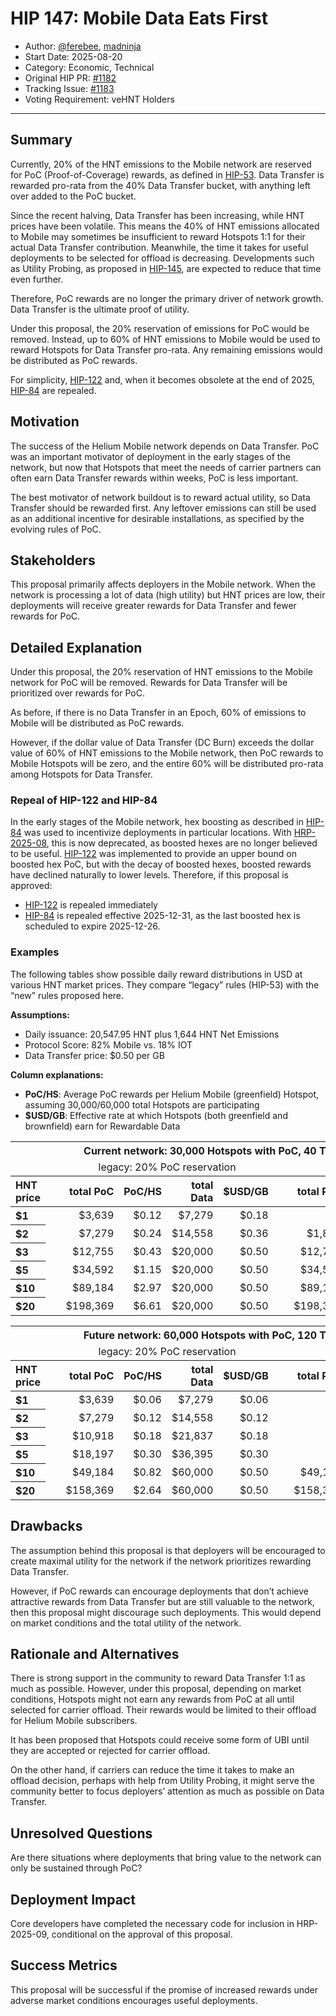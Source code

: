 # HIP 147: Mobile Data Eats First

- Author: [@ferebee](https://github.com/ferebee), [madninja](https://github.com/madninja)
- Start Date: 2025-08-20
- Category: Economic, Technical
- Original HIP PR: [#1182](https://github.com/helium/HIP/pull/1182)
- Tracking Issue: [#1183](https://github.com/helium/HIP/issues/1183)
- Voting Requirement: veHNT Holders

---

## Summary

Currently, 20% of the HNT emissions to the Mobile network are reserved for PoC (Proof-of-Coverage) rewards, as defined in [HIP-53][hip-53]. Data Transfer is rewarded pro-rata from the 40% Data Transfer bucket, with anything left over added to the PoC bucket.

Since the recent halving, Data Transfer has been increasing, while HNT prices have been volatile. This means the 40% of HNT emissions allocated to Mobile may sometimes be insufficient to reward Hotspots 1:1 for their actual Data Transfer contribution. Meanwhile, the time it takes for useful deployments to be selected for offload is decreasing. Developments such as Utility Probing, as proposed in [HIP-145][hip-145], are expected to reduce that time even further.

Therefore, PoC rewards are no longer the primary driver of network growth. Data Transfer is the ultimate proof of utility.

Under this proposal, the 20% reservation of emissions for PoC would be removed. Instead, up to 60% of HNT emissions to Mobile would be used to reward Hotspots for Data Transfer pro-rata. Any remaining emissions would be distributed as PoC rewards.

For simplicity, [HIP-122][hip-122] and, when it becomes obsolete at the end of 2025, [HIP-84][hip-84] are repealed.

## Motivation

The success of the Helium Mobile network depends on Data Transfer. PoC was an important motivator of deployment in the early stages of the network, but now that Hotspots that meet the needs of carrier partners can often earn Data Transfer rewards within weeks, PoC is less important.

The best motivator of network buildout is to reward actual utility, so Data Transfer should be rewarded first. Any leftover emissions can still be used as an additional incentive for desirable installations, as specified by the evolving rules of PoC.

## Stakeholders

This proposal primarily affects deployers in the Mobile network. When the network is processing a lot of data (high utility) but HNT prices are low, their deployments will receive greater rewards for Data Transfer and fewer rewards for PoC.

## Detailed Explanation

Under this proposal, the 20% reservation of HNT emissions to the Mobile network for PoC will be removed. Rewards for Data Transfer will be prioritized over rewards for PoC.

As before, if there is no Data Transfer in an Epoch, 60% of emissions to Mobile will be distributed as PoC rewards.

However, if the dollar value of Data Transfer (DC Burn) exceeds the dollar value of 60% of HNT emissions to the Mobile network, then PoC rewards to Mobile Hotspots will be zero, and the entire 60% will be distributed pro-rata among Hotspots for Data Transfer.

### Repeal of HIP-122 and HIP-84

In the early stages of the Mobile network, hex boosting as described in [HIP-84][hip-84] was used to incentivize deployments in particular locations. With [HRP-2025-08][hrp-2025-08], this is now deprecated, as boosted hexes are no longer believed to be useful. [HIP-122][hip-122] was implemented to provide an upper bound on boosted hex PoC, but with the decay of boosted hexes, boosted rewards have declined naturally to lower levels. Therefore, if this proposal is approved:
- [HIP-122][hip-122] is repealed immediately
- [HIP-84][hip-84] is repealed effective 2025-12-31, as the last boosted hex is scheduled to expire 2025-12-26.

### Examples

The following tables show possible daily reward distributions in USD at various HNT market prices. They compare “legacy” rules (HIP-53) with the “new” rules proposed here.

**Assumptions:**
- Daily issuance: 20,547.95 HNT plus 1,644 HNT Net Emissions
- Protocol Score: 82% Mobile vs. 18% IOT  
- Data Transfer price: $0.50 per GB

**Column explanations:**
- **PoC/HS**: Average PoC rewards per Helium Mobile (greenfield) Hotspot, assuming 30,000/60,000 total Hotspots are participating
- **$USD/GB**: Effective rate at which Hotspots (both greenfield and brownfield) earn for Rewardable Data

<table>
  <thead>
    <tr>
      <th colspan="11" align="center">Current network: 30,000 Hotspots with PoC, 40 TB daily Data Transfer</th>
    </tr>
    <tr>
      <td></td>
      <td align="center">&nbsp;&nbsp;</td>
      <td colspan="4" align="center">legacy: 20% PoC reservation</td>
      <td align="center">&nbsp;&nbsp;</td>
      <td colspan="4" align="center">new: no PoC reservation</td>
    </tr>
    <tr>
      <th align="left">HNT price</th>
      <th align="center">&nbsp;&nbsp;</th>
      <th align="right">total PoC</th>
      <th align="right">PoC/HS</th>
      <th align="right">total Data</th>
      <th align="right">$USD/GB</th>
      <th align="center">&nbsp;&nbsp;</th>
      <th align="right">total PoC</th>
      <th align="right">PoC/HS</th>
      <th align="right">total Data</th>
      <th align="right">$USD/GB</th>
    </tr>
  </thead>
  <tbody>
    <tr>
      <th align="left" scope="row">$1</th>
      <td align="center">&nbsp;&nbsp;</td>
      <td align="right">$3,639</td>
      <td align="right">$0.12</td>
      <td align="right">$7,279</td>
      <td align="right">$0.18</td>
      <td align="center">&nbsp;&nbsp;</td>
      <td align="right">$0</td>
      <td align="right">$0.00</td>
      <td align="right">$10,918</td>
      <td align="right">$0.27</td>
    </tr>
    <tr>
      <th align="left" scope="row">$2</th>
      <td align="center">&nbsp;&nbsp;</td>
      <td align="right">$7,279</td>
      <td align="right">$0.24</td>
      <td align="right">$14,558</td>
      <td align="right">$0.36</td>
      <td align="center">&nbsp;&nbsp;</td>
      <td align="right">$1,837</td>
      <td align="right">$0.06</td>
      <td align="right">$20,000</td>
      <td align="right">$0.50</td>
    </tr>
    <tr>
      <th align="left" scope="row">$3</th>
      <td align="center">&nbsp;&nbsp;</td>
      <td align="right">$12,755</td>
      <td align="right">$0.43</td>
      <td align="right">$20,000</td>
      <td align="right">$0.50</td>
      <td align="center">&nbsp;&nbsp;</td>
      <td align="right">$12,755</td>
      <td align="right">$0.43</td>
      <td align="right">$20,000</td>
      <td align="right">$0.50</td>
    </tr>
    <tr>
      <th align="left" scope="row">$5</th>
      <td align="center">&nbsp;&nbsp;</td>
      <td align="right">$34,592</td>
      <td align="right">$1.15</td>
      <td align="right">$20,000</td>
      <td align="right">$0.50</td>
      <td align="center">&nbsp;&nbsp;</td>
      <td align="right">$34,592</td>
      <td align="right">$1.15</td>
      <td align="right">$20,000</td>
      <td align="right">$0.50</td>
    </tr>
    <tr>
      <th align="left" scope="row">$10</th>
      <td align="center">&nbsp;&nbsp;</td>
      <td align="right">$89,184</td>
      <td align="right">$2.97</td>
      <td align="right">$20,000</td>
      <td align="right">$0.50</td>
      <td align="center">&nbsp;&nbsp;</td>
      <td align="right">$89,184</td>
      <td align="right">$2.97</td>
      <td align="right">$20,000</td>
      <td align="right">$0.50</td>
    </tr>
    <tr>
      <th align="left" scope="row">$20</th>
      <td align="center">&nbsp;&nbsp;</td>
      <td align="right">$198,369</td>
      <td align="right">$6.61</td>
      <td align="right">$20,000</td>
      <td align="right">$0.50</td>
      <td align="center">&nbsp;&nbsp;</td>
      <td align="right">$198,369</td>
      <td align="right">$6.61</td>
      <td align="right">$20,000</td>
      <td align="right">$0.50</td>
    </tr>
  </tbody>
</table>


<table>
  <thead>
    <tr>
      <th colspan="11" align="center">Future network: 60,000 Hotspots with PoC, 120 TB daily Data Transfer</th>
    </tr>
    <tr>
      <td></td>
      <td align="center">&nbsp;&nbsp;</td>
      <td colspan="4" align="center">legacy: 20% PoC reservation</td>
      <td align="center">&nbsp;&nbsp;</td>
      <td colspan="4" align="center">new: no PoC reservation</td>
    </tr>
    <tr>
      <th align="left">HNT price</th>
      <th align="center">&nbsp;&nbsp;</th>
      <th align="right">total PoC</th>
      <th align="right">PoC/HS</th>
      <th align="right">total Data</th>
      <th align="right">$USD/GB</th>
      <th align="center">&nbsp;&nbsp;</th>
      <th align="right">total PoC</th>
      <th align="right">PoC/HS</th>
      <th align="right">total Data</th>
      <th align="right">$USD/GB</th>
    </tr>
  </thead>
  <tbody>
    <tr>
      <th align="left" scope="row">$1</th>
      <td align="center">&nbsp;&nbsp;</td>
      <td align="right">$3,639</td>
      <td align="right">$0.06</td>
      <td align="right">$7,279</td>
      <td align="right">$0.06</td>
      <td align="center">&nbsp;&nbsp;</td>
      <td align="right">$0</td>
      <td align="right">$0.00</td>
      <td align="right">$10,918</td>
      <td align="right">$0.09</td>
    </tr>
    <tr>
      <th align="left" scope="row">$2</th>
      <td align="center">&nbsp;&nbsp;</td>
      <td align="right">$7,279</td>
      <td align="right">$0.12</td>
      <td align="right">$14,558</td>
      <td align="right">$0.12</td>
      <td align="center">&nbsp;&nbsp;</td>
      <td align="right">$0</td>
      <td align="right">$0.00</td>
      <td align="right">$21,837</td>
      <td align="right">$0.18</td>
    </tr>
    <tr>
      <th align="left" scope="row">$3</th>
      <td align="center">&nbsp;&nbsp;</td>
      <td align="right">$10,918</td>
      <td align="right">$0.18</td>
      <td align="right">$21,837</td>
      <td align="right">$0.18</td>
      <td align="center">&nbsp;&nbsp;</td>
      <td align="right">$0</td>
      <td align="right">$0.00</td>
      <td align="right">$32,755</td>
      <td align="right">$0.27</td>
    </tr>
    <tr>
      <th align="left" scope="row">$5</th>
      <td align="center">&nbsp;&nbsp;</td>
      <td align="right">$18,197</td>
      <td align="right">$0.30</td>
      <td align="right">$36,395</td>
      <td align="right">$0.30</td>
      <td align="center">&nbsp;&nbsp;</td>
      <td align="right">$0</td>
      <td align="right">$0.00</td>
      <td align="right">$54,592</td>
      <td align="right">$0.45</td>
    </tr>
    <tr>
      <th align="left" scope="row">$10</th>
      <td align="center">&nbsp;&nbsp;</td>
      <td align="right">$49,184</td>
      <td align="right">$0.82</td>
      <td align="right">$60,000</td>
      <td align="right">$0.50</td>
      <td align="center">&nbsp;&nbsp;</td>
      <td align="right">$49,184</td>
      <td align="right">$0.82</td>
      <td align="right">$60,000</td>
      <td align="right">$0.50</td>
    </tr>
    <tr>
      <th align="left" scope="row">$20</th>
      <td align="center">&nbsp;&nbsp;</td>
      <td align="right">$158,369</td>
      <td align="right">$2.64</td>
      <td align="right">$60,000</td>
      <td align="right">$0.50</td>
      <td align="center">&nbsp;&nbsp;</td>
      <td align="right">$158,369</td>
      <td align="right">$2.64</td>
      <td align="right">$60,000</td>
      <td align="right">$0.50</td>
    </tr>
  </tbody>
</table>


## Drawbacks

The assumption behind this proposal is that deployers will be encouraged to create maximal utility for the network if the network prioritizes rewarding Data Transfer.

However, if PoC rewards can encourage deployments that don’t achieve attractive rewards from Data Transfer but are still valuable to the network, then this proposal might discourage such deployments. This would depend on market conditions and the total utility of the network.

## Rationale and Alternatives

There is strong support in the community to reward Data Transfer 1:1 as much as possible. However, under this proposal, depending on market conditions, Hotspots might not earn any rewards from PoC at all until selected for carrier offload. Their rewards would be limited to their offload for Helium Mobile subscribers.

It has been proposed that Hotspots could receive some form of UBI until they are accepted or rejected for carrier offload.

On the other hand, if carriers can reduce the time it takes to make an offload decision, perhaps with help from Utility Probing, it might serve the community better to focus deployers’ attention as much as possible on Data Transfer.

## Unresolved Questions

Are there situations where deployments that bring value to the network can only be sustained through PoC?

## Deployment Impact

Core developers have completed the necessary code for inclusion in HRP-2025-09, conditional on the approval of this proposal.

## Success Metrics

This proposal will be successful if the promise of increased rewards under adverse market conditions encourages useful deployments.

[hip-53]: https://github.com/helium/HIP/blob/main/0053-mobile-dao.md
[hip-84]: https://github.com/helium/HIP/blob/main/0084-service-provider-hex-boosting.md
[hip-122]: https://github.com/helium/HIP/blob/main/0122-amend-service-provider-hex-boosting.md
[hip-145]: https://github.com/helium/HIP/blob/main/0145-utility-probing.md
[hrp-2025-08]: https://github.com/helium/helium-release-proposals/blob/main/releases/20250812-core-devs.md
